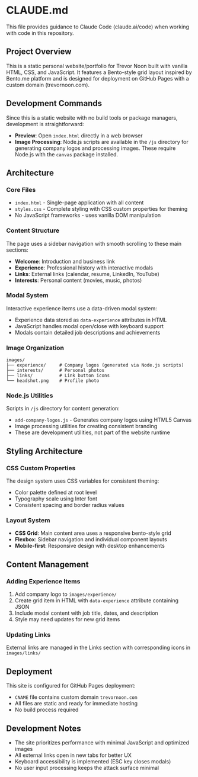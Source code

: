 # CLAUDE.md

This file provides guidance to Claude Code (claude.ai/code) when working with code in this repository.

## Project Overview

This is a static personal website/portfolio for Trevor Noon built with vanilla HTML, CSS, and JavaScript. It features a Bento-style grid layout inspired by Bento.me platform and is designed for deployment on GitHub Pages with a custom domain (trevornoon.com).

## Development Commands

Since this is a static website with no build tools or package managers, development is straightforward:

- **Preview**: Open `index.html` directly in a web browser
- **Image Processing**: Node.js scripts are available in the `/js` directory for generating company logos and processing images. These require Node.js with the `canvas` package installed.

## Architecture

### Core Files
- `index.html` - Single-page application with all content
- `styles.css` - Complete styling with CSS custom properties for theming
- No JavaScript frameworks - uses vanilla DOM manipulation

### Content Structure
The page uses a sidebar navigation with smooth scrolling to these main sections:
- **Welcome**: Introduction and business link
- **Experience**: Professional history with interactive modals
- **Links**: External links (calendar, resume, LinkedIn, YouTube)
- **Interests**: Personal content (movies, music, photos)

### Modal System
Interactive experience items use a data-driven modal system:
- Experience data stored as `data-experience` attributes in HTML
- JavaScript handles modal open/close with keyboard support
- Modals contain detailed job descriptions and achievements

### Image Organization
```
images/
├── experience/     # Company logos (generated via Node.js scripts)
├── interests/      # Personal photos
├── links/          # Link button icons
└── headshot.png    # Profile photo
```

### Node.js Utilities
Scripts in `/js` directory for content generation:
- `add-company-logos.js` - Generates company logos using HTML5 Canvas
- Image processing utilities for creating consistent branding
- These are development utilities, not part of the website runtime

## Styling Architecture

### CSS Custom Properties
The design system uses CSS variables for consistent theming:
- Color palette defined at root level
- Typography scale using Inter font
- Consistent spacing and border radius values

### Layout System
- **CSS Grid**: Main content area uses a responsive bento-style grid
- **Flexbox**: Sidebar navigation and individual component layouts
- **Mobile-first**: Responsive design with desktop enhancements

## Content Management

### Adding Experience Items
1. Add company logo to `images/experience/`
2. Create grid item in HTML with `data-experience` attribute containing JSON
3. Include modal content with job title, dates, and description
4. Style may need updates for new grid items

### Updating Links
External links are managed in the Links section with corresponding icons in `images/links/`

## Deployment

This site is configured for GitHub Pages deployment:
- `CNAME` file contains custom domain `trevornoon.com`
- All files are static and ready for immediate hosting
- No build process required

## Development Notes

- The site prioritizes performance with minimal JavaScript and optimized images
- All external links open in new tabs for better UX
- Keyboard accessibility is implemented (ESC key closes modals)
- No user input processing keeps the attack surface minimal